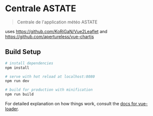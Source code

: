 # Centrale ASTATE

> Centrale de l'application météo ASTATE

uses https://github.com/KoRiGaN/Vue2Leaflet and https://github.com/apertureless/vue-chartjs

## Build Setup

``` bash
# install dependencies
npm install

# serve with hot reload at localhost:8080
npm run dev

# build for production with minification
npm run build
```

For detailed explanation on how things work, consult the [docs for vue-loader](http://vuejs.github.io/vue-loader).
